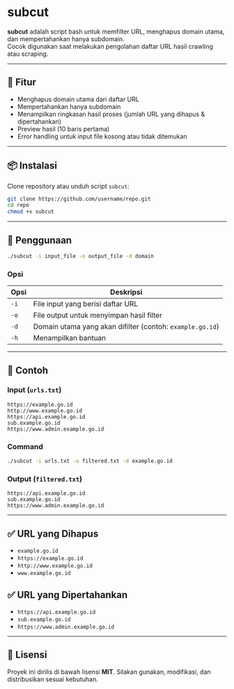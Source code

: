 # subcut

**subcut** adalah script bash untuk memfilter URL, menghapus domain utama, dan mempertahankan hanya subdomain.  
Cocok digunakan saat melakukan pengolahan daftar URL hasil crawling atau scraping.

---

## 🚀 Fitur
- Menghapus domain utama dari daftar URL
- Mempertahankan hanya subdomain
- Menampilkan ringkasan hasil proses (jumlah URL yang dihapus & dipertahankan)
- Preview hasil (10 baris pertama)
- Error handling untuk input file kosong atau tidak ditemukan

---

## 📦 Instalasi
Clone repository atau unduh script `subcut`:

```bash
git clone https://github.com/username/repo.git
cd repo
chmod +x subcut
````

---

## 🔧 Penggunaan

```bash
./subcut -i input_file -o output_file -d domain
```

### Opsi

| Opsi | Deskripsi                                                 |
| ---- | --------------------------------------------------------- |
| `-i` | File input yang berisi daftar URL                         |
| `-o` | File output untuk menyimpan hasil filter                  |
| `-d` | Domain utama yang akan difilter (contoh: `example.go.id`) |
| `-h` | Menampilkan bantuan                                       |

---

## 📖 Contoh

### Input (`urls.txt`)

```
https://example.go.id
http://www.example.go.id
https://api.example.go.id
sub.example.go.id
https://www.admin.example.go.id
```

### Command

```bash
./subcut -i urls.txt -o filtered.txt -d example.go.id
```

### Output (`filtered.txt`)

```
https://api.example.go.id
sub.example.go.id
https://www.admin.example.go.id
```

---

## ✅ URL yang Dihapus

* `example.go.id`
* `https://example.go.id`
* `http://www.example.go.id`
* `www.example.go.id`

## ✅ URL yang Dipertahankan

* `https://api.example.go.id`
* `sub.example.go.id`
* `https://www.admin.example.go.id`

---

## 📜 Lisensi

Proyek ini dirilis di bawah lisensi **MIT**.
Silakan gunakan, modifikasi, dan distribusikan sesuai kebutuhan.

```
